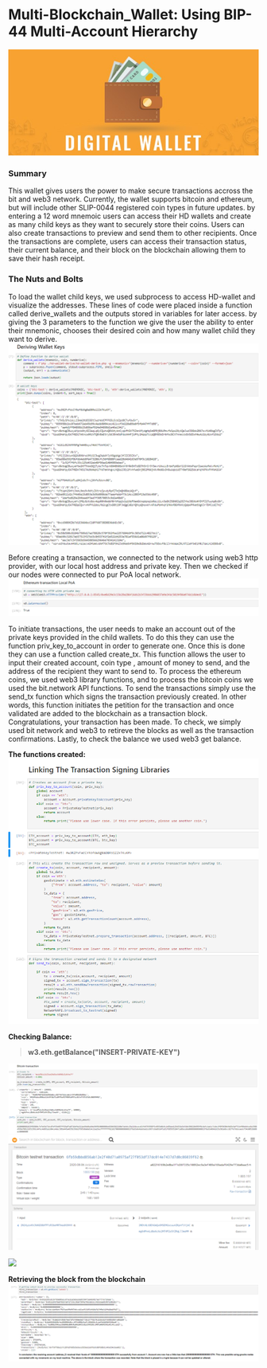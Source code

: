 # Multi-Blockchain_Wallet: Using BIP-44 Multi-Account Hierarchy 

![](Images/DW.jpg)

### Summary
This wallet gives users the power to make secure transactions accross the bit and web3 network. Currently, the wallet supports bitcoin and ethereum, but will include other SLIP-0044 registered coin types in future updates. by entering a 12 word mnemoic users can access their HD wallets and create as many child keys as they want to securely store their coins. Users can also create transactions to preview and send them to other recipients. Once the transactions are complete, users can access their transaction status, their current balance, and their block on the blockchain allowing them to save their hash receipt.

### The Nuts and Bolts
To load the wallet child keys, we used subprocess to access HD-wallet and visualize the addresses. These lines of code were placed inside a function called derive_wallets and the outputs stored in variables for later access. by giving the 3 parameters to the function we give the user the ability to enter their mnemonic, chooses their desired coin and how many wallet child they want to derive.  
![](Images/php_python.png)

Before creating a transaction, we connected to the network using web3 http provider, with our local host address and private key. Then we checked if our nodes were connected to pur PoA local network.
![](Images/connecting.png)

To initiate transactions, the user needs to make an account out of the private keys provided in the child wallets. To do this they can use the function priv_key_to_account in order to generate one. Once this is done they can use a function called create_tx. This function allows the user to input their created account, coin type , amount of money to send, and the address of the recipient they want to send to. To process the ethereum coins, we used web3 library functions, and to process the bitcoin coins we used the bit.network API functions. To send the transactions simply use the send_tx function which signs the transaction previously created. In other words, this function initiates the petition for the transaction and once validated are added to the blockchain as a transaction block. Congratulations, your transaction has been made. To check, we simply used bit network and web3 to retireve the blocks as well as the transaction confirmations. Lastly, to check the balance we used web3 get balance. 

**The functions created:**
![](Images/functions.png)

**Checking Balance:**
  > **w3.eth.getBalance("INSERT-PRIVATE-KEY")**

![](Images/bitcoin_t.png)
![](Images/bitproof.png)

![](Images/ETH_transact.png)

**Retrieving the block from the blockchain**
![](Images/block.png)
